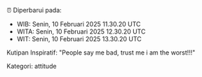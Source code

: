 ⏰ Diperbarui pada:
- WIB: Senin, 10 Februari 2025 11.30.20 UTC
- WITA: Senin, 10 Februari 2025 12.30.20 UTC
- WIT: Senin, 10 Februari 2025 13.30.20 UTC

Kutipan Inspiratif:
"People say me bad, trust me i am the worst!!!"


Kategori: attitude

